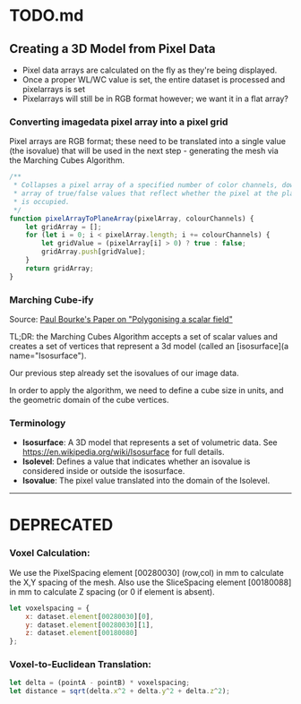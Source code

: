 # TODO.md

## Creating a 3D Model from Pixel Data

- Pixel data arrays are calculated on the fly as they're being displayed.
- Once a proper WL/WC value is set, the entire dataset is processed and pixelarrays is set
- Pixelarrays will still be in RGB format however; we want it in a flat array?

### Converting imagedata pixel array into a pixel grid

Pixel arrays are RGB format; these need to be translated into a single value (the isovalue)
that will be used in the next step - generating the mesh via the Marching Cubes Algorithm.

```javascript
/**
 * Collapses a pixel array of a specified number of color channels, down to an
 * array of true/false values that reflect whether the pixel at the plane location
 * is occupied.
 */
function pixelArrayToPlaneArray(pixelArray, colourChannels) {
	let gridArray = [];
	for (let i = 0; i < pixelArray.length; i += colourChannels) {
		let gridValue = (pixelArray[i] > 0) ? true : false;
		gridArray.push[gridValue];
	}
	return gridArray;
}
```

### Marching Cube-ify

Source:
[Paul Bourke's Paper on "Polygonising a scalar field"](http://paulbourke.net/geometry/polygonise)

TL;DR: the Marching Cubes Algorithm accepts a set of scalar values and creates
a set of vertices that represent a 3d model (called an [isosurface](a name="Isosurface").

Our previous step already set the isovalues of our image data.

In order to apply the algorithm, we need to define a cube size in units, and the geometric
domain of the cube vertices.



### Terminology

- <a name="Isosurface"></a>**Isosurface**: A 3D model that represents a set of volumetric data. See https://en.wikipedia.org/wiki/Isosurface for full details.
- <a name="Isolevel"></a>**Isolevel**: Defines a value that indicates whether an isovalue is considered inside
or outside the isosurface.
- <a name="Isovalue"></a>**Isovalue**: The pixel value translated into the domain of the Isolevel.

---

# DEPRECATED

### Voxel Calculation:
We use the PixelSpacing element [00280030] (row,col) in mm to calculate the X,Y spacing of the mesh.
Also use the SliceSpacing element [00180088] in mm to calculate Z spacing (or 0 if element is absent).

```javascript
let voxelspacing = {
	x: dataset.element[00280030][0],
	y: dataset.element[00280030][1],
	z: dataset.element[00180080]
};
```

### Voxel-to-Euclidean Translation:

```javascript
let delta = (pointA - pointB) * voxelspacing;
let distance = sqrt(delta.x^2 + delta.y^2 + delta.z^2);
```
